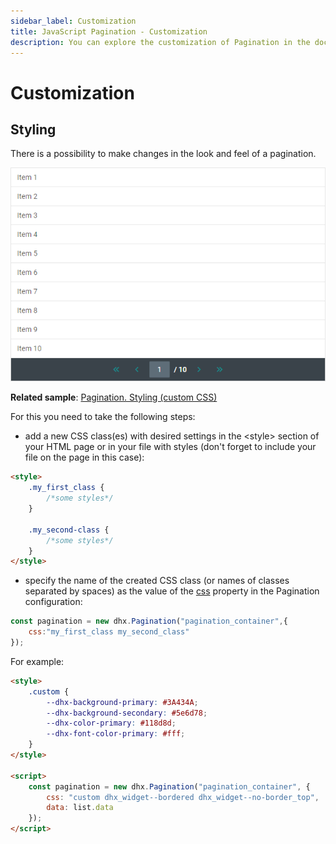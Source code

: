 ```yaml
---
sidebar_label: Customization
title: JavaScript Pagination - Customization 
description: You can explore the customization of Pagination in the documentation of the DHTMLX JavaScript UI library. Browse developer guides and API reference, try out code examples and live demos, and download a free 30-day evaluation version of DHTMLX Suite 7.
---
```


# Customization

## Styling

There is a possibility to make changes in the look and feel of a pagination. 

![Styling Pagination](../assets/pagination/styling.png)

**Related sample**: [Pagination. Styling (custom CSS)](https://snippet.dhtmlx.com/e7bujtsu)

For this you need to take the following steps:

- add a new CSS class(es) with desired settings in the &lt;style&gt; section of your HTML page or in your file with styles (don't forget to include your file on the page in this case):

~~~html
<style>
	.my_first_class {
		/*some styles*/
	}
    
    .my_second-class {
		/*some styles*/
	}
</style>
~~~

- specify the name of the created CSS class (or names of classes separated by spaces) as the value of the [css](pagination/api/pagination_css_config.md) property in the Pagination configuration:

~~~js
const pagination = new dhx.Pagination("pagination_container",{
	css:"my_first_class my_second_class"    
});
~~~

For example:

~~~html
<style>
	.custom {
		--dhx-background-primary: #3A434A;
		--dhx-background-secondary: #5e6d78;
		--dhx-color-primary: #118d8d;
		--dhx-font-color-primary: #fff;
	}
</style>

<script>
	const pagination = new dhx.Pagination("pagination_container", {
	    css: "custom dhx_widget--bordered dhx_widget--no-border_top",
	    data: list.data
	});
</script>
~~~
